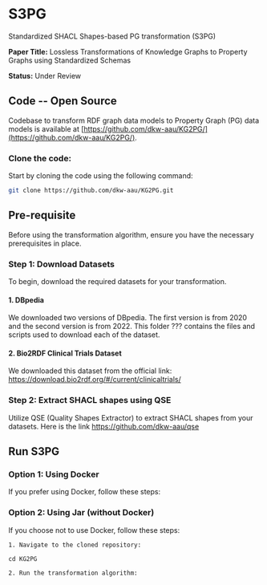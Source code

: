 # S3PG
Standardized SHACL Shapes-based PG transformation (S3PG)

**Paper Title:** Lossless Transformations of Knowledge Graphs to Property Graphs using Standardized Schemas

**Status:** Under Review

## Code -- Open Source

Codebase to transform RDF graph data models to Property Graph (PG) data models is available at [https://github.com/dkw-aau/KG2PG/](https://github.com/dkw-aau/KG2PG/).

### Clone the code:

Start by cloning the code using the following command:

```bash
git clone https://github.com/dkw-aau/KG2PG.git
```

## Pre-requisite

Before using the transformation algorithm, ensure you have the necessary prerequisites in place.

### Step 1: Download Datasets

To begin, download the required datasets for your transformation.

#### 1. DBpedia

We downloaded two versions of DBpedia. The first version is from 2020 and the second version is from 2022. This folder ??? contains the files and scripts used to download each of the dataset. 


#### 2. Bio2RDF Clinical Trials Dataset
We downloaded this dataset from the official link: https://download.bio2rdf.org/#/current/clinicaltrials/





### Step 2: Extract SHACL shapes using QSE

Utilize QSE (Quality Shapes Extractor) to extract SHACL shapes from your datasets. 
Here is the link https://github.com/dkw-aau/qse 

## Run S3PG

### Option 1: Using Docker


If you prefer using Docker, follow these steps:


### Option 2: Using Jar (without Docker)

If you choose not to use Docker, follow these steps:

    1. Navigate to the cloned repository:

    cd KG2PG

    2. Run the transformation algorithm:


